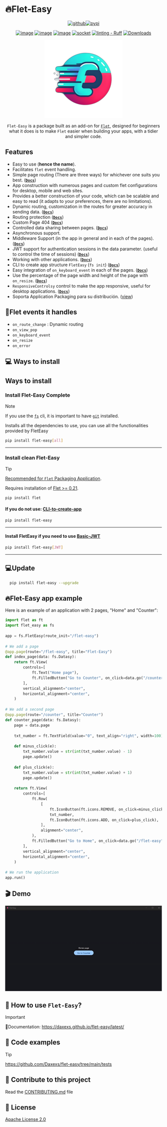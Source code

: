 # 🔥Flet-Easy

<div align="center">

[![github](https://img.shields.io/badge/my_profile-000?style=for-the-badge&logo=github&logoColor=white)](https://github.com/Daxexs)[![pypi](https://img.shields.io/badge/Pypi-0A66C2?style=for-the-badge&logo=pypi&logoColor=white)](https://pypi.org/project/flet-easy)

[![image](https://img.shields.io/pypi/pyversions/flet-easy.svg)](https://pypi.python.org/pypi/flet-easy) [![image](https://img.shields.io/pypi/v/flet-easy.svg)](https://pypi.python.org/pypi/flet-easy) [![image](https://img.shields.io/pypi/l/flet-easy.svg)](https://pypi.python.org/pypi/flet-easy) [![socket](https://socket.dev/api/badge/pypi/package/flet-easy/0.2.2#1725204521828)](https://socket.dev/pypi/package/flet-easy) [![linting - Ruff](https://img.shields.io/endpoint?url=https://raw.githubusercontent.com/astral-sh/ruff/main/assets/badge/v2.json)](https://github.com/astral-sh/ruff) [![Downloads](https://static.pepy.tech/badge/flet-easy)](https://pepy.tech/project/flet-easy)

<img src="https://github.com/Daxexs/flet-easy/blob/main/media/logo.png?raw=true" alt="logo" width="250">

`Flet-Easy` is a package built as an add-on for [`Flet`](https://github.com/flet-dev/flet), designed for beginners what it does is to make `Flet` easier when building your apps, with a tidier and simpler code.
</div>

## Features

* Easy to use (**hence the name**).
* Facilitates `flet` event handling.
* Simple page routing (There are three ways) for whichever one suits you best. ([**`Docs`**](https://daxexs.github.io/flet-easy/latest/dynamic-routes/))
* App construction with numerous pages and custom flet configurations for desktop, mobile and web sites.
* Provides a better construction of your code, which can be scalable and easy to read (it adapts to your preferences, there are no limitations).
* Dynamic routing, customization in the routes for greater accuracy in sending data. ([**`Docs`**](https://daxexs.github.io/flet-easy/latest/dynamic-routes/#custom-validation))
* Routing protection ([**`Docs`**](https://daxexs.github.io/flet-easy/latest/customized-app/route-protection/))
* Custom Page 404 ([**`Docs`**](https://daxexs.github.io/flet-easy/latest/customized-app/page-404/))
* Controlled data sharing between pages. ([**`Docs`**](https://daxexs.github.io/flet-easy/latest/data-sharing-between-pages/))
* Asynchronous support.
* Middleware Support (in the app in general and in each of the pages). ([**`Docs`**](https://daxexs.github.io/flet-easy/latest/middleware/))
* JWT support for authentication sessions in the data parameter. (useful to control the time of sessions) ([**`Docs`**](https://daxexs.github.io/flet-easy/latest/basic-jwt/))
* Working with other applications. ([**`Docs`**](https://daxexs.github.io/flet-easy/latest/data-sharing-between-pages/))
* CLI to create app structure `FletEasy` (`fs init`) ([**`Docs`**](https://daxexs.github.io/flet-easy/latest/cli-to-create-app/))
* Easy integration of `on_keyboard_event` in each of the pages. ([**`Docs`**](https://daxexs.github.io/flet-easy/latest/events/keyboard-event/))
* Use the percentage of the page width and height of the page with `on_resize`. ([**`Docs`**](https://daxexs.github.io/flet-easy/latest/events/on-resize/))
* `ResponsiveControlsy` control to make the app responsive, useful for desktop applications. ([**`Docs`**](https://daxexs.github.io/flet-easy/latest/responsiveControlsy/))
* Soporta Application Packaging para su distribución. ([view](https://flet.dev/docs/publish))

## 📌Flet events it handles

* `on_route_change` :  Dynamic routing
* `on_view_pop`
* `on_keyboard_event`
* `on_resize`
* `on_error`
  
## 💻 Ways to install

## Ways to install

### Install Flet-Easy Complete

> [!NOTE]
If you use the [`fs`](/flet-easy/0.2.4/cli-to-create-app/) cli, it is important to have [`git`](https://git-scm.com/downloads) installed.

Installs all the dependencies to use, you can use all the functionalities provided by FletEasy

```bash
pip install flet-easy[all]
```

---

### Install clean Flet-Easy

> [!TIP]
[Recommended for `Flet` Packaging Application](https://flet.dev/docs/publish).

Requires installation of [Flet >= 0.21](https://github.com/flet-dev/flet).

```bash
pip install flet
```

#### If you do not use: [CLI-to-create-app](/flet-easy/0.2.4/cli-to-create-app)

```bash
pip install flet-easy
```

---

#### Install FletEasy if you need to use [Basic-JWT](/flet-easy/0.2.4/basic-jwt)

```bash
pip install flet-easy[JWT]
```

---

## 💻Update

```bash
  pip install flet-easy --upgrade
```

## 🔥Flet-Easy app example

Here is an example of an application with 2 pages, "Home" and "Counter":

```python
import flet as ft
import flet_easy as fs

app = fs.FletEasy(route_init="/flet-easy")

# We add a page
@app.page(route="/flet-easy", title="Flet-Easy")
def index_page(data: fs.Datasy):
    return ft.View(
        controls=[
            ft.Text("Home page"),
            ft.FilledButton("Go to Counter", on_click=data.go("/counter")),
        ],
        vertical_alignment="center",
        horizontal_alignment="center",
    )

# We add a second page
@app.page(route="/counter", title="Counter")
def counter_page(data: fs.Datasy):
    page = data.page

    txt_number = ft.TextField(value="0", text_align="right", width=100)

    def minus_click(e):
        txt_number.value = str(int(txt_number.value) - 1)
        page.update()

    def plus_click(e):
        txt_number.value = str(int(txt_number.value) + 1)
        page.update()

    return ft.View(
        controls=[
            ft.Row(
                [
                    ft.IconButton(ft.icons.REMOVE, on_click=minus_click),
                    txt_number,
                    ft.IconButton(ft.icons.ADD, on_click=plus_click),
                ],
                alignment="center",
            ),
            ft.FilledButton("Go to Home", on_click=data.go("/flet-easy")),
        ],
        vertical_alignment="center",
        horizontal_alignment="center",
    )

# We run the application
app.run()
```

## 🎬 **Demo**

![app example](https://github.com/Daxexs/flet-easy/blob/main/media/app-example.gif?raw=true "app example")

## 🚀 How to use `Flet-Easy`?

> [!IMPORTANT]
📑Documentation: <https://daxexs.github.io/flet-easy/latest/>

## 👀 Code examples

> [!TIP]
> <https://github.com/Daxexs/flet-easy/tree/main/tests>

## 🔎 Contribute to this project

Read the [CONTRIBUTING.md](https://github.com/Daxexs/flet-easy/blob/main/CONTRIBUTING.md) file

## 🧾 License

[Apache License 2.0](https://choosealicense.com/licenses/apache-2.0/)
